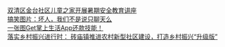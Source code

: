  
[双清区金台社区儿童之家开展暑期安全教育讲座](http://www.dianyue.me/archives/672/clrdcnpozg4nn4zn/)  
[搞笑图片：坏人，我们不是说只聊天么](http://www.dianyue.me/archives/013/66ohovppsgcvdqss/)  
[一张图Get掌上生活App还款技能！](http://www.dianyue.me/archives/995/ey1c196yi03ewk8u/)  
[落实乡村振兴进行时： 砖庙镇推进农村新型社区建设，打造乡村振兴“升级版”](http://www.dianyue.me/archives/192/57nvzwxvpi1ymrtc/)